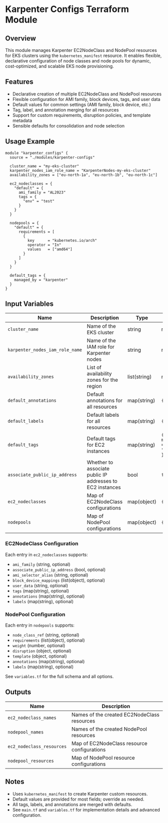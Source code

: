 # Karpenter Configs Terraform Module

## Overview

This module manages Karpenter EC2NodeClass and NodePool resources for EKS clusters using the `kubernetes_manifest` resource. It enables flexible, declarative configuration of node classes and node pools for dynamic, cost-optimized, and scalable EKS node provisioning.

## Features

- Declarative creation of multiple EC2NodeClass and NodePool resources
- Flexible configuration for AMI family, block devices, tags, and user data
- Default values for common settings (AMI family, block device, etc.)
- Tag, label, and annotation merging for all resources
- Support for custom requirements, disruption policies, and template metadata
- Sensible defaults for consolidation and node selection

## Usage Example

```hcl
module "karpenter_configs" {
  source = "./modules/karpenter-configs"

  cluster_name = "my-eks-cluster"
  karpenter_nodes_iam_role_name = "KarpenterNodes-my-eks-cluster"
  availability_zones = ["eu-north-1a", "eu-north-1b", "eu-north-1c"]

  ec2_nodeclasses = {
    "default" = {
      ami_family = "AL2023"
      tags = {
        "env" = "test"
      }
    }
  }

  nodepools = {
    "default" = {
      requirements = [
        {
          key      = "kubernetes.io/arch"
          operator = "In"
          values   = ["amd64"]
        }
      ]
    }
  }

  default_tags = {
    managed_by = "karpenter"
  }
}
```

## Input Variables

| Name                         | Description                                              | Type         | Default      | Required |
|------------------------------|----------------------------------------------------------|--------------|--------------|:--------:|
| `cluster_name`               | Name of the EKS cluster                                  | string       | n/a          |   yes    |
| `karpenter_nodes_iam_role_name` | Name of the IAM role for Karpenter nodes               | string       | n/a          |   yes    |
| `availability_zones`         | List of availability zones for the region                | list(string) | n/a          |   yes    |
| `default_annotations`        | Default annotations for all resources                    | map(string)  | `{}`         |    no    |
| `default_labels`             | Default labels for all resources                         | map(string)  | `{}`         |    no    |
| `default_tags`               | Default tags for EC2 instances                           | map(string)  | `{ managed_by = "karpenter" }` | no |
| `associate_public_ip_address`| Whether to associate public IP addresses to EC2 instances| bool         | `false`      |    no    |
| `ec2_nodeclasses`            | Map of EC2NodeClass configurations                       | map(object)  | `{}`         |    no    |
| `nodepools`                  | Map of NodePool configurations                           | map(object)  | `{}`         |    no    |

### EC2NodeClass Configuration

Each entry in `ec2_nodeclasses` supports:
- `ami_family` (string, optional)
- `associate_public_ip_address` (bool, optional)
- `ami_selector_alias` (string, optional)
- `block_device_mappings` (list(object), optional)
- `user_data` (string, optional)
- `tags` (map(string), optional)
- `annotations` (map(string), optional)
- `labels` (map(string), optional)

### NodePool Configuration

Each entry in `nodepools` supports:
- `node_class_ref` (string, optional)
- `requirements` (list(object), optional)
- `weight` (number, optional)
- `disruption` (object, optional)
- `template` (object, optional)
- `annotations` (map(string), optional)
- `labels` (map(string), optional)

See `variables.tf` for the full schema and all options.

## Outputs

| Name                    | Description                                 |
|-------------------------|---------------------------------------------|
| `ec2_nodeclass_names`   | Names of the created EC2NodeClass resources |
| `nodepool_names`        | Names of the created NodePool resources     |
| `ec2_nodeclass_resources` | Map of EC2NodeClass resource configurations |
| `nodepool_resources`    | Map of NodePool resource configurations     |

## Notes

- Uses `kubernetes_manifest` to create Karpenter custom resources.
- Default values are provided for most fields; override as needed.
- All tags, labels, and annotations are merged with defaults.
- See `main.tf` and `variables.tf` for implementation details and advanced configuration. 

